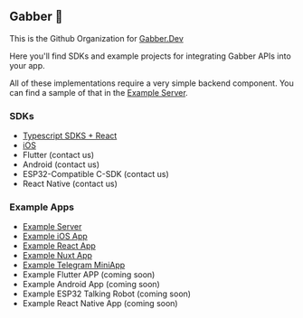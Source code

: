 ## Gabber 👋

This is the Github Organization for [Gabber.Dev](https://gabber.dev)

Here you'll find SDKs and example projects for integrating Gabber APIs into your app.

All of these implementations require a very simple backend component. You can find a sample of that in the [Example Server](https://github.com/gabber-dev/example-server).

### SDKs

- [Typescript SDKS + React](https://github.com/gabber-dev/sdks-ts)
- [iOS](https://github.com/gabber-dev/sdk-swift)
- Flutter (contact us)
- Android (contact us)
- ESP32-Compatible C-SDK (contact us)
- React Native (contact us)

### Example Apps
- [Example Server](https://github.com/gabber-dev/example-server)
- [Example iOS App](https://github.com/gabber-dev/example-iOS)
- [Example React App](https://github.com/gabber-dev/example-react)
- [Example Nuxt App](https://github.com/gabber-dev/example-nuxt)
- [Example Telegram MiniApp](https://github.com/gabber-dev/example-telegram-miniapp)
- Example Flutter APP (coming soon)
- Example Android App (coming soon)
- Example ESP32 Talking Robot (coming soon)
- Example React Native App (coming soon)
